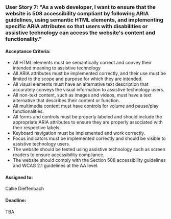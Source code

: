 ### User Story 7: "As a web developer, I want to ensure that the website is 508 accessibility compliant by following ARIA guidelines, using semantic HTML elements, and implementing specific ARIA attributes so that users with disabilities or assistive technology can access the website's content and functionality."

#### Acceptance Criteria: 
- All HTML elements must be semantically correct and convey their intended meaning to assistive technology
- All ARIA attributes must be implemented correctly, and their use must be limited to the scope and purpose for which they are intended.
- All visual elements must have an alternative text description that accurately conveys the visual information to assistive technology users.
- All non-text content, such as images and videos, must have a text alternative that describes their content or function.
- All multimedia content must have controls for volume and pause/play functionalities.
- All forms and controls must be properly labeled and should include the appropriate ARIA attributes to ensure they are properly associated with their respective labels.
- Keyboard navigation must be implemented and work correctly.
- Focus indicators must be implemented correctly and should be visible to assistive technology users.
- The website should be tested using assistive technology such as screen readers to ensure accessibility compliance.
- The website should comply with the Section 508 accessibility guidelines and WCAG 2.1 guidelines at the AA level.

#### Assigned to: 
Callie Dieffenbach

#### Deadline: 
TBA
